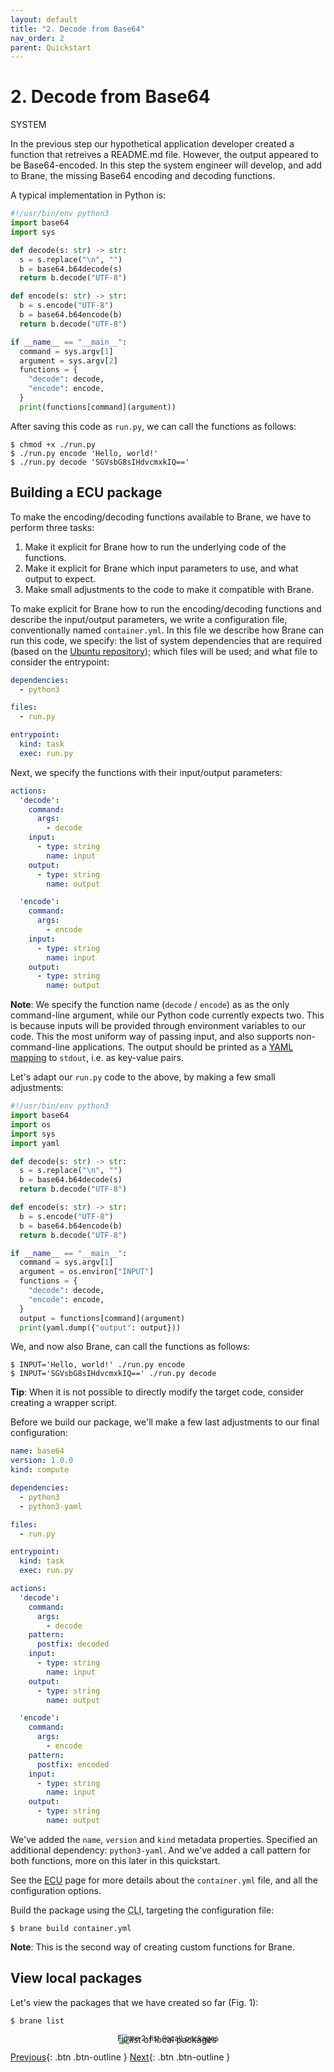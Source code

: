 ```yaml
---
layout: default
title: "2. Decode from Base64"
nav_order: 2
parent: Quickstart
---
```


# 2. Decode from Base64
<span class="label label-red">SYSTEM</span>

In the previous step our hypothetical application developer created a function that retreives a README.md file. However, the output appeared to be Base64-encoded. In this step the system engineer will develop, and add to Brane, the missing Base64 encoding and decoding functions.

A typical implementation in Python is:

```python
#!/usr/bin/env python3
import base64
import sys

def decode(s: str) -> str:
  s = s.replace("\n", "")
  b = base64.b64decode(s)
  return b.decode("UTF-8")

def encode(s: str) -> str:
  b = s.encode("UTF-8")
  b = base64.b64encode(b)
  return b.decode("UTF-8")

if __name__ == "__main__":
  command = sys.argv[1]
  argument = sys.argv[2]
  functions = {
    "decode": decode,
    "encode": encode,
  }
  print(functions[command](argument))
```

After saving this code as `run.py`, we can call the functions as follows:
```shell
$ chmod +x ./run.py
$ ./run.py encode 'Hello, world!'
$ ./run.py decode 'SGVsbG8sIHdvcmxkIQ=='
```

## Building a ECU package
To make the encoding/decoding functions available to Brane, we have to perform three tasks:

1. Make it explicit for Brane how to run the underlying code of the functions.
2. Make it explicit for Brane which input parameters to use, and what output to expect.
3. Make small adjustments to the code to make it compatible with Brane.

To make explicit for Brane how to run the encoding/decoding functions and describe the input/output parameters, we write a configuration file, conventionally named `container.yml`. In this file we describe how Brane can run this code, we specify: the list of system dependencies that are required (based on the [Ubuntu repository](https://packages.ubuntu.com/focal/)); which files will be used; and what file to consider the entrypoint:

```yaml
dependencies:
  - python3

files:
  - run.py

entrypoint:
  kind: task
  exec: run.py
```

Next, we specify the functions with their input/output parameters:

```yaml
actions:
  'decode':
    command:
      args:
        - decode
    input:
      - type: string
        name: input
    output:
      - type: string
        name: output

  'encode':
    command:
      args:
        - encode
    input:
      - type: string
        name: input
    output:
      - type: string
        name: output
```
__Note__: We specify the function name (`decode` / `encode`) as as the only command-line argument, while our Python code currently expects two. This is because inputs will be provided through environment variables to our code. This the most uniform way of passing input, and also supports non-command-line applications. The output should be printed as a [YAML mapping](https://yaml.org/spec/1.2/spec.html#mapping) to `stdout`, i.e. as key-value pairs.

Let's adapt our `run.py` code to the above, by making a few small adjustments:

```python
#!/usr/bin/env python3
import base64
import os
import sys
import yaml

def decode(s: str) -> str:
  s = s.replace("\n", "")
  b = base64.b64decode(s)
  return b.decode("UTF-8")

def encode(s: str) -> str:
  b = s.encode("UTF-8")
  b = base64.b64encode(b)
  return b.decode("UTF-8")

if __name__ == "__main__":
  command = sys.argv[1]
  argument = os.environ["INPUT"]
  functions = {
    "decode": decode,
    "encode": encode,
  }
  output = functions[command](argument)
  print(yaml.dump({"output": output}))
```

We, and now also Brane, can call the functions as follows:
```shell
$ INPUT='Hello, world!' ./run.py encode 
$ INPUT='SGVsbG8sIHdvcmxkIQ==' ./run.py decode
```
__Tip__: When it is not possible to directly modify the target code, consider creating a wrapper script.


Before we build our package, we'll make a few last adjustments to our final configuration:

```yaml
name: base64
version: 1.0.0
kind: compute

dependencies:
  - python3
  - python3-yaml

files:
  - run.py

entrypoint:
  kind: task
  exec: run.py

actions:
  'decode':
    command:
      args:
        - decode
    pattern:
      postfix: decoded
    input:
      - type: string
        name: input
    output:
      - type: string
        name: output

  'encode':
    command:
      args:
        - encode
    pattern:
      postfix: encoded        
    input:
      - type: string
        name: input
    output:
      - type: string
        name: output
```
We've added the `name`, `version` and `kind` metadata properties. Specified an additional dependency: `python3-yaml`. And we've added a call pattern for both functions, more on this later in this quickstart.

See the [ECU](/brane/packages/ecu.html) page for more details about the `container.yml` file, and all the configuration options.

Build the package using the <abbr title="Command-line interface">CLI</abbr>, targeting the configuration file:
```shell
$ brane build container.yml
```

__Note__: This is the second way of creating custom functions for Brane.

## View local packages
Let's view the packages that we have created so far (Fig. 1):
```
$ brane list
```

<p style="text-align: center">
    <img src="/brane/assets/img/brane-list.png" style="margin-bottom: -35px" alt="list of local packages">
    <br/>
    <sup>Figure 2: list (local) packages</sup>
</p>

[Previous](/brane/quickstart/1-retreive-readme.html){: .btn .btn-outline }
[Next](/brane/quickstart/3-using-the-bakery-repl.html){: .btn .btn-outline }